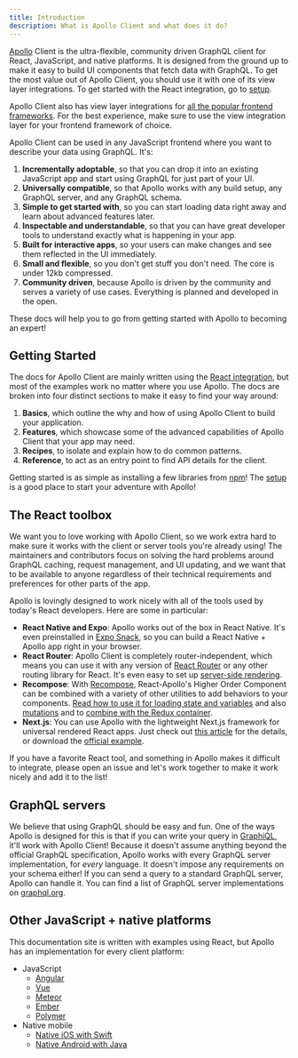 ```yaml
---
title: Introduction
description: What is Apollo Client and what does it do?
---
```


[Apollo](https://www.nasa.gov/mission_pages/apollo/missions/index.html) Client is the ultra-flexible, community driven GraphQL client for React, JavaScript, and native platforms. It is designed from the ground up to make it easy to build UI components that fetch data with GraphQL. To get the most value out of Apollo Client, you should use it with one of its view layer integrations. To get started with the React integration, go to [setup](./basics/setup.html).

Apollo Client also has view layer integrations for [all the popular frontend frameworks](./basics/integrations.html). For the best experience, make sure to use the view integration layer for your frontend framework of choice.

Apollo Client can be used in any JavaScript frontend where you want to describe your data using GraphQL. It's:

1. **Incrementally adoptable**, so that you can drop it into an existing JavaScript app and start using GraphQL for just part of your UI.
2. **Universally compatible**, so that Apollo works with any build setup, any GraphQL server, and any GraphQL schema.
3. **Simple to get started with**, so you can start loading data right away and learn about advanced features later.
4. **Inspectable and understandable**, so that you can have great developer tools to understand exactly what is happening in your app.
5. **Built for interactive apps**, so your users can make changes and see them reflected in the UI immediately.
6. **Small and flexible**, so you don't get stuff you don't need. The core is under 12kb compressed.
7. **Community driven**, because Apollo is driven by the community and serves a variety of use cases. Everything is planned and developed in the open.

These docs will help you to go from getting started with Apollo to becoming an expert!

<h2 title="Getting started" id="starting">Getting Started</h2>

The docs for Apollo Client are mainly written using the [React integration](./basics/setup.html), but most of the examples work no matter where you use Apollo. The docs are broken into four distinct sections to make it easy to find your way around:

1. **Basics**, which outline the why and how of using Apollo Client to build your application.
2. **Features**, which showcase some of the advanced capabilities of Apollo Client that your app may need.
3. **Recipes**, to isolate and explain how to do common patterns.
4. **Reference**, to act as an entry point to find API details for the client.

Getting started is as simple as installing a few libraries from [npm](https://npmjs.org)! The [setup](./basics/setup.html) is a good place to start your adventure with Apollo!

<h2 id="react-toolbox" title="Perfect for React">The React toolbox</h2>

We want you to love working with Apollo Client, so we work extra hard to make sure it works with the client or server tools you're already using! The maintainers and contributors focus on solving the hard problems around GraphQL caching, request management, and UI updating, and we want that to be available to anyone regardless of their technical requirements and preferences for other parts of the app.

Apollo is lovingly designed to work nicely with all of the tools used by today's React developers. Here are some in particular:

- **React Native and Expo**: Apollo works out of the box in React Native. It's even preinstalled in [Expo Snack](https://sketch.expo.io/H1QdWZUjg), so you can build a React Native + Apollo app right in your browser.
- **React Router**: Apollo Client is completely router-independent, which means you can use it with any version of [React Router](https://github.com/ReactTraining/react-router) or any other routing library for React. It's even easy to set up [server-side rendering](./recipes/server-side-rendering.html).
- **Recompose**: With [Recompose](https://github.com/acdlite/recompose), React-Apollo's Higher Order Component can be combined with a variety of other utilities to add behaviors to your components. [Read how to use it for loading state and variables](https://dev-blog.apollodata.com/simplify-your-react-components-with-apollo-and-recompose-8b9e302dea51#.z7tbkf8er) and also [mutations](https://medium.com/front-end-developers/how-i-write-mutations-in-apollo-w-recompose-1c0ab06ef4ea#.iobufopba) and to [combine with the Redux container](https://medium.com/welikegraphql/use-of-recompose-in-universal-react-apollo-example-3d1f89bc945b#.dtxnibu0w).
- **Next.js**: You can use Apollo with the lightweight Next.js framework for universal rendered React apps. Just check out [this article](https://dev-blog.apollodata.com/whats-next-js-for-apollo-e4dfe835d070) for the details, or download the [official example](https://github.com/zeit/next.js/tree/master/examples/with-apollo).

If you have a favorite React tool, and something in Apollo makes it difficult to integrate, please open an issue and let's work together to make it work nicely and add it to the list!

<h2 id="graphql-servers">GraphQL servers</h2>

We believe that using GraphQL should be easy and fun. One of the ways Apollo is designed for this is that if you can write your query in [GraphiQL](https://github.com/graphql/graphiql), it'll work with Apollo Client! Because it doesn't assume anything beyond the official GraphQL specification, Apollo works with every GraphQL server implementation, for *every* language. It doesn't impose any requirements on your schema either! If you can send a query to a standard GraphQL server, Apollo can handle it. You can find a list of GraphQL server implementations on [graphql.org](http://graphql.org/code/#server-libraries).

<h2 id="other-platforms" title="Other JS + native platforms">Other JavaScript + native platforms</h2>

This documentation site is written with examples using React, but Apollo has an implementation for every client platform:

- JavaScript
  - [Angular](/docs/angular)
  - [Vue](./basics/integrations.html#vue)
  - [Meteor](./recipes/meteor.html)
  - [Ember](./basics/integrations.html#ember)
  - [Polymer](./basics/integrations.html#polymer)
- Native mobile
  - [Native iOS with Swift](/docs/ios)
  - [Native Android with Java](https://github.com/apollographql/apollo-android)
